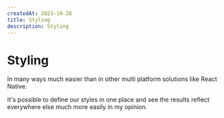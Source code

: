 ```yaml
---
createdAt: 2023-10-28
title: Styling
description: Styling
---
```


# Styling
In many ways much easier than in other multi platform solutions like React Native.

It's possible to define our styles in one place and see the results reflect everywhere else much more easily in my opinion.